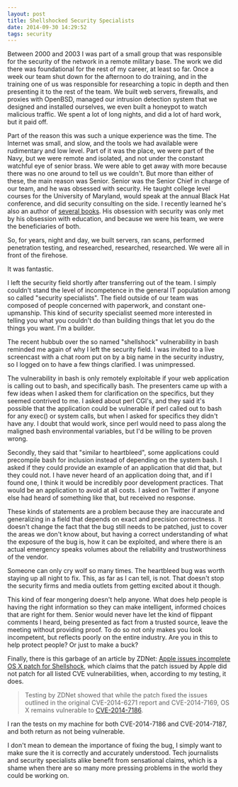 ```yaml
---
layout: post
title: Shellshocked Security Specialists 
date: 2014-09-30 14:29:52
tags: security
---
```


Between 2000 and 2003 I was part of a small group that was responsible for the security of the network in a remote military base. The work we did there was foundational for the rest of my career, at least so far. Once a week our team shut down for the afternoon to do training, and in the training one of us was responsible for researching a topic in depth and then presenting it to the rest of the team. We built web servers, firewalls, and proxies with OpenBSD, managed our intrusion detection system that we designed and installed ourselves, we even built a honeypot to watch malicious traffic. We spent a lot of long nights, and did a lot of hard work, but it paid off. 

Part of the reason this was such a unique experience was the time. The Internet was small, and slow, and the tools we had available were rudimentary and low level. Part of it was the place, we were part of the Navy, but we were remote and isolated, and not under the constant watchful eye of senior brass. We were able to get away with more because there was no one around to tell us we couldn't. But more than either of these, the main reason was Senior. Senior was the Senior Chief in charge of our team, and he was obsessed with security. He taught college level courses for the University of Maryland, would speak at the annual Black Hat conference, and did security consulting on the side. I recently learned he's also an author of [several books][1]. His obsession with security was only met by his obsession with education, and because we were his team, we were the beneficiaries of both. 

So, for years, night and day, we built servers, ran scans, performed penetration testing, and researched, researched, researched. We were all in front of the firehose. 

It was fantastic. 

I left the security field shortly after transferring out of the team. I simply couldn't stand the level of incompetence in the general IT population among so called "security specialists". The field outside of our team was composed of people concerned with paperwork, and constant one-upmanship. This kind of security specialist seemed more interested in telling you what you couldn't do than building things that let you do the things you want. I'm a builder. 

The recent hubbub over the so named "shellshock" vulnerability in bash reminded me again of why I left the security field. I was invited to a live screencast with a chat room put on by a big name in the security industry, so I logged on to have a few things clarified. I was unimpressed. 

The vulnerability in bash is only remotely exploitable if your web application is calling out to bash, and specifically bash. The presenters came up with a few ideas when I asked them for clarification on the specifics, but they seemed contrived to me. I asked about perl CGI's, and they said it's possible that the application could be vulnerable if perl called out to bash for any exec() or system calls, but when I asked for specifics they didn't have any. I doubt that would work, since perl would need to pass along the maligned bash environmental variables, but I'd be willing to be proven wrong. 
 
Secondly, they said that "similar to heartbleed", some applications could precompile bash for inclusion instead of depending on the system bash. I asked if they could provide an example of an application that did that, but they could not. I have never heard of an application doing that, and if I found one, I think it would be incredibly poor development practices. That would be an application to avoid at all costs. I asked on Twitter if anyone else had heard of something like that, but received no response. 

These kinds of statements are a problem because they are inaccurate and generalizing in a field that depends on exact and precision correctness. It doesn't change the fact that the bug still needs to be patched, just to cover the areas we don't know about, but having a correct understanding of what the exposure of the bug is, how it can be exploited, and where there is an actual emergency speaks volumes about the reliability and trustworthiness of the vendor. 

Someone can only cry wolf so many times. The heartbleed bug was worth staying up all night to fix. This, as far as I can tell, is not.  That doesn't stop the security firms and media outlets from getting excited about it though. 

This kind of fear mongering doesn't help anyone. What does help people is having the right information so they can make intelligent, informed choices that are right for them. Senior would never have let the kind of flippant comments I heard, being presented as fact from a trusted source, leave the meeting without providing proof. To do so not only makes you look incompetent, but reflects poorly on the entire industry. Are you in this to help protect people? Or just to make a buck?   

Finally, there is this garbage of an article by ZDNet: [Apple issues incomplete OS X patch for Shellshock][2], which claims that the patch issued by Apple did not patch for all listed CVE vulnerabilities, when, according to my testing, it does. 

> Testing by ZDNet showed that while the patch fixed the issues outlined in the original CVE-2014-6271 report and CVE-2014-7169, OS X remains vulnerable to [CVE-2014-7186][3].

I ran the tests on my machine for both CVE-2014-7186 and CVE-2014-7187, and both return as not being vulnerable. 

I don't mean to demean the importance of fixing the bug, I simply want to make sure the it is correctly and accurately understood. Tech journalists and security specialists alike benefit from sensational claims, which is a shame when there are so many more pressing problems in the world they could be working on. 

[1]: http://www.amazon.com/Kevin-Cardwell/e/B00IXFSODO/ref=dp_byline_cont_book_1
[2]: http://www.zdnet.com/apple-issues-os-x-patch-for-shellshock-7000034170/
[3]: http://en.wikipedia.org/wiki/Shellshock_%28software_bug%29#CVE-2014-7186

